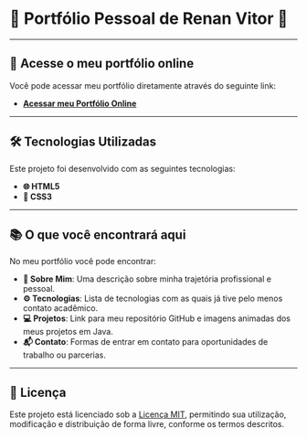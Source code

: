 # 🌟 Portfólio Pessoal de Renan Vitor 🌟

---

## 🚀 Acesse o meu portfólio online

Você pode acessar meu portfólio diretamente através do seguinte link:

- [**Acessar meu Portfólio Online**](https://renancvitor.github.io/portfolio/)

---

## 🛠️ Tecnologias Utilizadas

Este projeto foi desenvolvido com as seguintes tecnologias:

- **🌐 HTML5**
- **🎨 CSS3**

---

## 📚 O que você encontrará aqui

No meu portfólio você pode encontrar:

- **👤 Sobre Mim**: Uma descrição sobre minha trajetória profissional e pessoal.
- **⚙️ Tecnologias**: Lista de tecnologias com as quais já tive pelo menos contato acadêmico.
- **💻 Projetos**: Link para meu repositório GitHub e imagens animadas dos meus projetos em Java.
- **📬 Contato**: Formas de entrar em contato para oportunidades de trabalho ou parcerias.

---

## 📄 Licença

Este projeto está licenciado sob a [Licença MIT](LICENSE), permitindo sua utilização, modificação e distribuição de forma livre, conforme os termos descritos.
